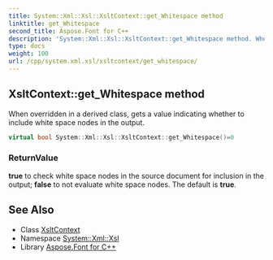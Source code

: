 ```yaml
---
title: System::Xml::Xsl::XsltContext::get_Whitespace method
linktitle: get_Whitespace
second_title: Aspose.Font for C++
description: 'System::Xml::Xsl::XsltContext::get_Whitespace method. When overridden in a derived class, gets a value indicating whether to include white space nodes in the output in C++.'
type: docs
weight: 100
url: /cpp/system.xml.xsl/xsltcontext/get_whitespace/
---
```

## XsltContext::get_Whitespace method


When overridden in a derived class, gets a value indicating whether to include white space nodes in the output.

```cpp
virtual bool System::Xml::Xsl::XsltContext::get_Whitespace()=0
```


### ReturnValue

**true** to check white space nodes in the source document for inclusion in the output; **false** to not evaluate white space nodes. The default is **true**.

## See Also

* Class [XsltContext](../)
* Namespace [System::Xml::Xsl](../../)
* Library [Aspose.Font for C++](../../../)
